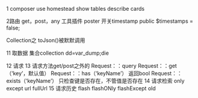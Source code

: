 
1 composer
    use  homestead
    show  tables
    describe cards

2路由
    get，post，any
    工具插件 poster
开关timestamp
public $timestamps = false;

Collection之 toJson()被默默调用


11 取数据
    集合collection
    dd=var_dump;die

12 请求
13 请求方法get/post之外的
    Request：：query
    Request：：get（‘key’，默认值）
     Request：：has（‘keyName’） 返回bool
    Request：：exists（‘keyName’） 只检查键是否存在，不管值是否存在
14 请求检索
    only
    except
    url
     fullUrl
15 请求历史
     flash
    flashONly
    flashExcept
    old

